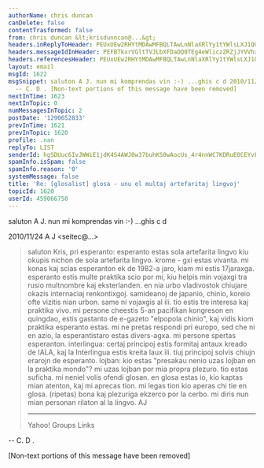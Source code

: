 ```yaml
---
authorName: chris duncan
canDelete: false
contentTrasformed: false
from: chris duncan &lt;krisdunncan@...&gt;
headers.inReplyToHeader: PEUxUEw2RHYtMDAwMFBQLTAwLnNlaXRlYy1tYWlsLXJ1QGYxMy5tYWlsLnJ1Pg==
headers.messageIdInHeader: PEFBTkxrVGltTVJLbXFDaDQ0TEg4eWliczZRZjJYVVhxRXhGWlY5UmdyU2NlVEBtYWlsLmdtYWlsLmNvbT4=
headers.referencesHeader: PEUxUEw2RHYtMDAwMFBQLTAwLnNlaXRlYy1tYWlsLXJ1QGYxMy5tYWlsLnJ1Pg==
layout: email
msgId: 1622
msgSnippet: saluton A J. nun mi komprendas vin :-) ...ghis c d 2010/11/24 A J  ...
  -- C. D . [Non-text portions of this message have been removed]
nextInTime: 1623
nextInTopic: 0
numMessagesInTopic: 2
postDate: '1290652833'
prevInTime: 1621
prevInTopic: 1620
profile: .nan
replyTo: LIST
senderId: hgSDUuc6IvJWWiE1jdK4S4AWJ0w37buhKS0wAocUs_4r4nnWC7KDRuEOCEYvF2V_Mbi3yFooD-UryQRQJp7LuCPlvUvFdFKTSIYF
spamInfo.isSpam: false
spamInfo.reason: '0'
systemMessage: false
title: 'Re: [glosalist] glosa - unu el multaj artefaritaj lingvoj'
topicId: 1620
userId: 459066750
---
```


saluton A J.
nun mi komprendas vin :-) ...ghis
c d

2010/11/24 A J <seitec@...>

> saluton Kris,
> pri esperanto: esperanto estas sola artefarita lingvo kiu okupis nichon de
> sola artefarita lingvo. krome - gxi estas vivanta.
> mi konas kaj scias esperanton ek de 1982-a jaro, kiam mi estis 17jaraxga.
> esperanto estis multe praktika scio por mi, kiu helpis min vojaxgi tra rusio
> multnombre kaj eksterlanden. en nia urbo vladivostok chiujare okazis
> internaciaj renkontixgoj. samideanoj de japanio, chinio, koreio ofte vizitis
> nian urbon. same ni vojaxgis al ili. tio estis tre interesa kaj praktika
> vivo. mi persone cheestis 5-an pacifikan kongreson en quingdao, estis
> gastanto de e-gazeto "elpopola chinio", kaj vidis kiom praktika esperanto
> estas. mi ne pretas respondi pri europo, sed che ni en azio, la
> esperantistaro estas divers-agxa. mi  persone spertas esperanton.
> interlingua: certaj principoj estis formitaj antaux kreado de IALA, kaj la
> Interlingua estis kreita laux ili. tiuj principoj solvis chiujn erarojn de
> esperanto.
> lojban: kio estas "presakau nenio uzas lojban en la praktika mondo"? mi
> uzas lojban por mia propra plezuro. tio estas suficha.
> mi neniel volis ofendi glosan. en glosa estas io, kio kaptas mian atenton,
> kaj mi aprecas tion. mi legas tion kio aperas chi tie en glosa. (ripetas)
> bona kaj plezuriga ekzerco por la cerbo.
> mi diris nun mian personan rilaton al la lingvo.
> AJ
>
>
> ------------------------------------
>
> Yahoo! Groups Links
>
>
>
>


-- 
C. D .


[Non-text portions of this message have been removed]


